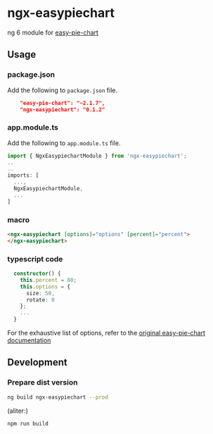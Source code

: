 
# ngx-easypiechart

ng 6 module for [easy-pie-chart](https://github.com/rendro/easy-pie-chart "Title")

## Usage

### package.json

Add the following to ``package.json`` file.

```json
    "easy-pie-chart": "~2.1.7",
    "ngx-easypiechart": "0.1.2"
```

### app.module.ts

Add the following to ``app.module.ts`` file.

```typescript
import { NgxEasypiechartModule } from 'ngx-easypiechart';
..
..
imports: [
  ...,
  NgxEasypiechartModule,
  ...
]
```

### macro

```html
<ngx-easypiechart [options]="options" [percent]="percent">
</ngx-easypiechart>
```

### typescript code

```typescript
  constructor() {
    this.percent = 80;
    this.options = {
      size: 50,
      rotate: 0
    };
    ...
  }
```

For the exhaustive list of options, refer to the [original easy-pie-chart documentation](https://github.com/rendro/easy-pie-chart#options "Title")

## Development

### Prepare dist version

```bash
ng build ngx-easypiechart --prod
```

(aliter:)

```bash
npm run build
```
